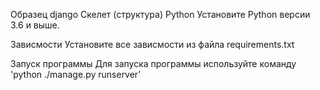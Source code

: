 Образец django Скелет (структура) Python Установите Python версии 3.6 и выше.

Зависмости Установите все зависмости из файла requirements.txt

Запуск программы Для запуска программы используйте команду 'python ./manage.py runserver'
